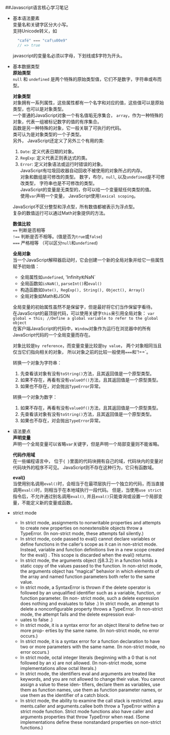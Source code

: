 ##Javascript语言核心学习笔记  
* 基本语法要素  
  变量名和关键字区分大小写。  
  支持Unicode转义，如
  ```javascript
    "café" === "caf\u00e9"
    // => true
  ```
  javascript的变量名必须以字母，下划线或$字符为开头。  

* 基本数据类型   
  **原始类型**  
  `null` 和 `undefined` 是两个特殊的原始类型值，它们不是数字，字符串或布而型。  

  **对象类型**  
  对象拥有一系列属性，这些属性都有一个名字和对应的值，这些值可以是原始类型，也可以是对象类型。   
  一个普通的JavaScript对象一个有名值垢无序集合，
  `array`，作为一种特殊的对象，代表一组被标记数字的值的有序集合。   
  函数是另一种特殊的对象，它一般关联了可执行的代码。   
  类可认为是对象类型的一个子类型。  
  另外， JavaScript还定义了另外三个有用的类:
  1. `Date`:  定义代表日期的对象。  
  2. `RegExp`: 定义代表正则表达式的类。  
  3. `Error`: 定义对象语法或运行时错误的对象。  
  JavaScript有垃圾回收器自动回收不被使用的对象所占的内存。  
  对象和数组是可修改的类型。 数字，布尔，`null`, 以及`undefined`是不可修改类型，
  字符串也是不可修改的类型。   
  JavaScript的变量是无类型的，你可以给一个变量赋任何类型的值。   
  使用`var`声明一个变量， JavaScript使用`lexical scoping`。  

  JavaScript不区分整型和浮点型，所有数值都被表示为浮点型。  
  复杂的数值运行可以通过Math对象提供的方法。   

  **数值比较**  
  `==` 判断是否相等   
  `!==` 判断是否不相等。(值是否为`true`或`false`)   
  `===` 严格相等 （可以区分`null`和`undefined`)   

  **全局对象**  
  当一个JavaScript解释器启动时，它会创建一个新的全局对象并给它一些属性赋予初始值：  
  * 全局属性如`undefined`, 'Infinity`和`NaN`  
  * 全局函数如`isNaN()`, `parseInt()`和`eval()`   
  * 构造函数如`Date(), RegExp(), String(), Object(), Array()`   
  * 全局对象如Math和JSON    

  全局变量的初始属性虽然不是保留字，但是最好将它们当作保留字看待。  
  在JavaScript的最顶层代码，可以使用关键字`this`来引用全局对象： 
  `var global = this; //Define a global variable to refer to the global object`  
  在客户端JavaScript的代码中，`Window`对象作为运行在浏览器中的所有JavaScript代码的一个全局变量而存在。  
   
  对象比较是`by reference`，而变量变量比较是`by value`，
  两个对象相同当且仅当它们指向相关的对象，
  所以对象之前的比较一般使用`===`和'!==`。   

  转换一个对象为字符串：   
  1. 先查看该对象有没有`toString()`方法，且其返回值是一个原型类型。   
  2. 如果不存在，再看有没有`valueOf()`方法，且其返回值是一个原型类型。  
  3. 如果也不存在，对会抛出`TypeError`异常。   

  转换一个对象为数字：  
  1. 如果不存在，再看有没有`valueOf()`方法，且其返回值是一个原型类型。  
  2. 先查看该对象有没有`toString()`方法，且其返回值是一个原型类型。   
  3. 如果也不存在，对会抛出`TypeError`异常。   

* 语法要点  
  **声明变量**   
  声明一个全局变量可以省略`var`关键字，但是声明一个局部变量则不能省略。   

  **代码作用域**   
  在一些编程语言中， 位于`{
      }`里面的代码块拥有自己的域，代码块内的变量对代码块外的程序不可见。
      JavaScript则不存在这种行为，它只有函数域。 

  **eval()**  
  当使用别名调用`eval()`时，会相当于在最项层执行一个独立的代码，而当直接调用`eval()`时，则相当于在本地域执行一段代码。 
  但是，当使用`use strict`指令后，不允许通过别名调用`eval()`,
  并且`eval()`只能查询或设置一个局部变量，不能定义新的变量或函数。

* strict mode  

    * In strict mode, assignments to nonwritable properties and attempts to create new properties on nonextensible objects throw a TypeError. (In non-strict mode, these attempts fail silently.)
    * In strict mode, code passed to eval() cannot declare variables or define functions in the caller’s scope as it can in non-strict mode. Instead, variable and function definitions live in a new scope created for the eval() . This scope is discarded when the eval() returns.
    * In strict mode, the arguments object (§8.3.2) in a function holds a static copy of the values passed to the function. In non-strict mode, the arguments object has “magical” behavior in which elements of the array and named function parameters both refer to the same value.
    * In strict mode, a SyntaxError is thrown if the delete operator is followed by an unqualified identifier such as a variable, function, or function parameter. (In non- strict mode, such a delete expression does nothing and evaluates to false .) In strict mode, an attempt to delete a nonconfigurable property throws a TypeError. (In non-strict mode, the attempt fails and the delete expression eval-
    * uates to false .)
    * In strict mode, it is a syntax error for an object literal to define two or more prop- erties by the same name. (In non-strict mode, no error occurs.)
    * In strict mode, it is a syntax error for a function declaration to have two or more parameters with the same name. (In non-strict mode, no error occurs.)
    * In strict mode, octal integer literals (beginning with a 0 that is not followed by an x) are not allowed. (In non-strict mode, some implementations allow octal literals.)
    * In strict mode, the identifiers eval and arguments are treated like keywords, and you are not allowed to change their value. You cannot assign a value to these iden- tifiers, declare them as variables, use them as function names, use them as function parameter names, or use them as the identifier of a catch block.
    * In strict mode, the ability to examine the call stack is restricted. argu ments.caller and arguments.callee both throw a TypeError within a strict mode function. Strict mode functions also have caller and arguments properties that throw TypeError when read. (Some implementations define these nonstandard properties on non-strict functions.)



